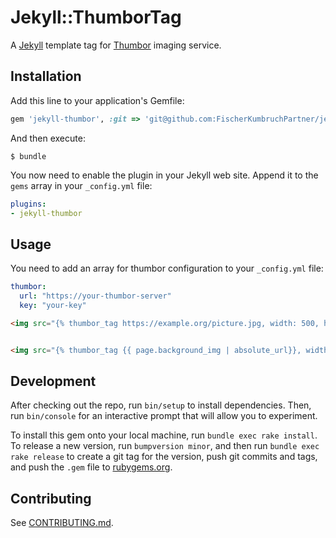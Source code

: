 # Jekyll::ThumborTag

A [Jekyll](https://jekyllrb.com/) template tag for [Thumbor](https://github.com/thumbor/thumbor) imaging service.

## Installation

Add this line to your application's Gemfile:

```ruby
gem 'jekyll-thumbor', :git => 'git@github.com:FischerKumbruchPartner/jekyll-thumbor.git'
```

And then execute:

```
$ bundle
```

You now need to enable the plugin in your Jekyll web site. Append it to the `gems` array in your `_config.yml` file:

```yaml
plugins:
- jekyll-thumbor
```

## Usage
You need to add an array for thumbor configuration to your `_config.yml` file:

```yaml
thumbor:
  url: "https://your-thumbor-server"
  key: "your-key"
```


```html
<img src="{% thumbor_tag https://example.org/picture.jpg, width: 500, height: 500 %}">


<img src="{% thumbor_tag {{ page.background_img | absolute_url}}, width: 500, height: 500 %}">
```

## Development

After checking out the repo, run `bin/setup` to install dependencies. Then, run `bin/console` for an interactive prompt that will allow you to experiment.

To install this gem onto your local machine, run `bundle exec rake install`. To release a new version, run `bumpversion minor`, and then run `bundle exec rake release` to create a git tag for the version, push git commits and tags, and push the `.gem` file to [rubygems.org](https://rubygems.org).

## Contributing

See [CONTRIBUTING.md](CONTRIBUTING.md).
